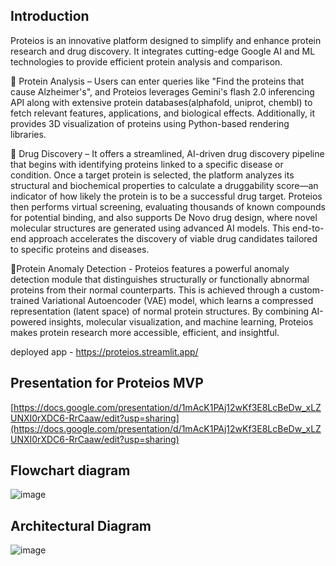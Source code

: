 ## Introduction

Proteios is an innovative platform designed to simplify and enhance protein research and drug discovery. It integrates cutting-edge Google AI and ML technologies to provide efficient protein analysis and comparison.


🔬 Protein Analysis – Users can enter queries like "Find the proteins that cause Alzheimer's", and Proteios leverages Gemini's flash 2.0 inferencing API along with extensive protein databases(alphafold, uniprot, chembl) to fetch relevant features, applications, and biological effects. Additionally, it provides 3D visualization of proteins using Python-based rendering libraries.


💊 Drug Discovery – It offers a streamlined, AI-driven drug discovery pipeline that begins with identifying proteins linked to a specific disease or condition. Once a target protein is selected, the platform analyzes its structural and biochemical properties to calculate a druggability score—an indicator of how likely the protein is to be a successful drug target. Proteios then performs virtual screening, evaluating thousands of known compounds for potential binding, and also supports De Novo drug design, where novel molecular structures are generated using advanced AI models. This end-to-end approach accelerates the discovery of viable drug candidates tailored to specific proteins and diseases.


🧬Protein Anomaly Detection - Proteios features a powerful anomaly detection module that distinguishes structurally or functionally abnormal proteins from their normal counterparts. This is achieved through a custom-trained Variational Autoencoder (VAE) model, which learns a compressed representation (latent space) of normal protein structures.
By combining AI-powered insights, molecular visualization, and machine learning, Proteios makes protein research more accessible, efficient, and insightful.

deployed app - https://proteios.streamlit.app/

## Presentation for Proteios MVP

[https://docs.google.com/presentation/d/1mAcK1PAj12wKf3E8LcBeDw_xLZUNXI0rXDC6-RrCaaw/edit?usp=sharing](https://docs.google.com/presentation/d/1mAcK1PAj12wKf3E8LcBeDw_xLZUNXI0rXDC6-RrCaaw/edit?usp=sharing)

## Flowchart diagram 

![image](https://github.com/user-attachments/assets/e02f843c-dc1e-4a63-bb29-ffe908bde3d6)


## Architectural Diagram 

![image](https://github.com/user-attachments/assets/fd0a6fe5-2e35-4a49-a77f-7d8f09c03f70)
